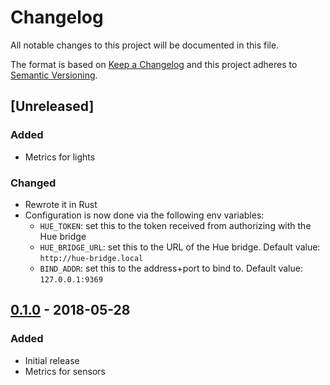 # Changelog
All notable changes to this project will be documented in this file.

The format is based on [Keep a Changelog](http://keepachangelog.com/en/1.0.0/)
and this project adheres to [Semantic Versioning](http://semver.org/spec/v2.0.0.html).

## [Unreleased]

### Added
- Metrics for lights

### Changed
- Rewrote it in Rust
- Configuration is now done via the following env variables:
  - `HUE_TOKEN`: set this to the token received from authorizing with the Hue bridge
  - `HUE_BRIDGE_URL`: set this to the URL of the Hue bridge.  Default value: `http://hue-bridge.local`
  - `BIND_ADDR`: set this to the address+port to bind to.  Default value: `127.0.0.1:9369`

## [0.1.0] - 2018-05-28

### Added
- Initial release
- Metrics for sensors

[0.1.0]: https://github.com/nilsding/hue_exporter/releases/tag/v0.1.0
